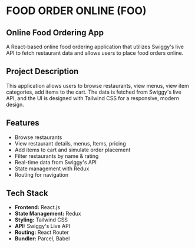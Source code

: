 # FOOD ORDER ONLINE (FOO)

## Online Food Ordering App
A React-based online food ordering application that utilizes Swiggy's live API to fetch restaurant data and allows users to place food orders online.

## Project Description
This application allows users to browse restaurants, view menus, view item categories, add items to the cart. The data is fetched from Swiggy's live API, and the 
UI is designed with Tailwind CSS for a responsive, modern design.

## Features
- Browse restaurants
- View restaurant details, menus, Items, pricing
- Add items to cart and simulate order placement
- Filter restaurants by name & rating
- Real-time data from Swiggy's API
- State management with Redux
- Routing for navigation

## Tech Stack
- **Frontend:** React.js
- **State Management:** Redux
- **Styling:** Tailwind CSS
- **API:** Swiggy's Live API
- **Routing:** React Router
- **Bundler:** Parcel, Babel
